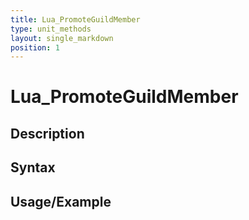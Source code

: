 ```yaml
---
title: Lua_PromoteGuildMember
type: unit_methods
layout: single_markdown
position: 1
---
```


# Lua_PromoteGuildMember

## Description

## Syntax

## Usage/Example


